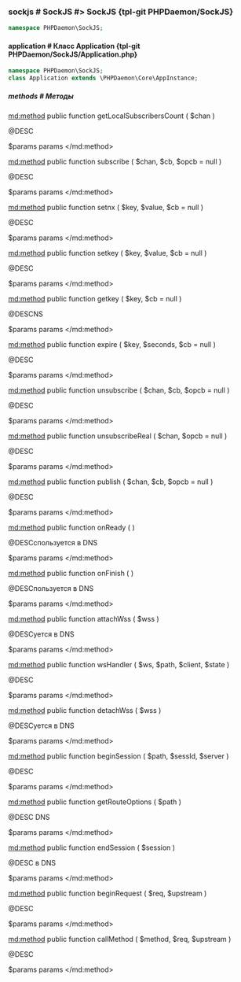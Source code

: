 ### sockjs # SockJS #> SockJS {tpl-git PHPDaemon/SockJS}

```php
namespace PHPDaemon\SockJS;
```

#### application # Класс Application {tpl-git PHPDaemon/SockJS/Application.php}

```php
namespace PHPDaemon\SockJS;
class Application extends \PHPDaemon\Core\AppInstance;
```

##### methods # Методы

<md:method>
public function getLocalSubscribersCount ( $chan )

@DESC

$params
params
</md:method>

<md:method>
public function subscribe ( $chan, $cb, $opcb = null )

@DESC

$params
params
</md:method>

<md:method>
public function setnx ( $key, $value, $cb = null )

@DESC

$params
params
</md:method>

<md:method>
public function setkey ( $key, $value, $cb = null )

@DESC

$params
params
</md:method>

<md:method>
public function getkey ( $key, $cb = null )

@DESCNS

$params
params
</md:method>

<md:method>
public function expire ( $key, $seconds, $cb = null )

@DESC

$params
params
</md:method>

<md:method>
public function unsubscribe ( $chan, $cb, $opcb = null )

@DESC

$params
params
</md:method>

<md:method>
public function unsubscribeReal ( $chan, $opcb = null )

@DESC

$params
params
</md:method>

<md:method>
public function publish ( $chan, $cb, $opcb = null )

@DESC

$params
params
</md:method>

<md:method>
public function onReady (  )

@DESCспользуется в DNS

$params
params
</md:method>

<md:method>
public function onFinish (  )

@DESCпользуется в DNS

$params
params
</md:method>

<md:method>
public function attachWss ( $wss )

@DESCуется в DNS

$params
params
</md:method>

<md:method>
public function wsHandler ( $ws, $path, $client, $state )

@DESC

$params
params
</md:method>

<md:method>
public function detachWss ( $wss )

@DESCуется в DNS

$params
params
</md:method>

<md:method>
public function beginSession ( $path, $sessId, $server )

@DESC

$params
params
</md:method>

<md:method>
public function getRouteOptions ( $path )

@DESC DNS

$params
params
</md:method>

<md:method>
public function endSession ( $session )

@DESC в DNS

$params
params
</md:method>

<md:method>
public function beginRequest ( $req, $upstream )

@DESC

$params
params
</md:method>

<md:method>
public function callMethod ( $method, $req, $upstream )

@DESC

$params
params
</md:method>
